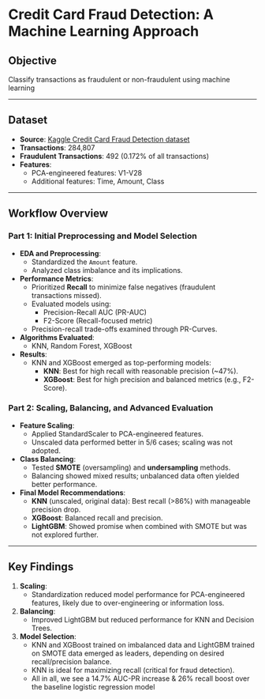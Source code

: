 # Credit Card Fraud Detection: A Machine Learning Approach

## Objective
Classify transactions as fraudulent or non-fraudulent using machine learning

---

## Dataset
- **Source**: [Kaggle Credit Card Fraud Detection dataset](https://www.kaggle.com/mlg-ulb/creditcardfraud)  
- **Transactions**: 284,807  
- **Fraudulent Transactions**: 492 (0.172% of all transactions)  
- **Features**:  
  - PCA-engineered features: V1-V28  
  - Additional features: Time, Amount, Class  

---

## Workflow Overview

### **Part 1**: Initial Preprocessing and Model Selection
- **EDA and Preprocessing**: 
  - Standardized the `Amount` feature.
  - Analyzed class imbalance and its implications.
- **Performance Metrics**:
  - Prioritized **Recall** to minimize false negatives (fraudulent transactions missed).  
  - Evaluated models using:
    - Precision-Recall AUC (PR-AUC)
    - F2-Score (Recall-focused metric)  
  - Precision-recall trade-offs examined through PR-Curves.  
- **Algorithms Evaluated**:
  - KNN, Random Forest, XGBoost  
- **Results**:
  - KNN and XGBoost emerged as top-performing models:
    - **KNN**: Best for high recall with reasonable precision (~47%).  
    - **XGBoost**: Best for high precision and balanced metrics (e.g., F2-Score).  

### **Part 2**: Scaling, Balancing, and Advanced Evaluation
- **Feature Scaling**:  
  - Applied StandardScaler to PCA-engineered features.  
  - Unscaled data performed better in 5/6 cases; scaling was not adopted.  
- **Class Balancing**:  
  - Tested **SMOTE** (oversampling) and **undersampling** methods.  
  - Balancing showed mixed results; unbalanced data often yielded better performance.  
- **Final Model Recommendations**:
  - **KNN** (unscaled, original data): Best recall (>86%) with manageable precision drop.  
  - **XGBoost**: Balanced recall and precision.  
  - **LightGBM**: Showed promise when combined with SMOTE but was not explored further.  

---

## Key Findings
1. **Scaling**:
   - Standardization reduced model performance for PCA-engineered features, likely due to over-engineering or information loss.
2. **Balancing**:
   - Improved LightGBM but reduced performance for KNN and Decision Trees.
3. **Model Selection**:
   - KNN and XGBoost trained on imbalanced data and LightGBM trained on SMOTE data emerged as leaders, depending on desired recall/precision balance.  
   - KNN is ideal for maximizing recall (critical for fraud detection).
   - All in all, we see a 14.7% AUC-PR increase & 26% recall boost over the baseline logistic regression model

